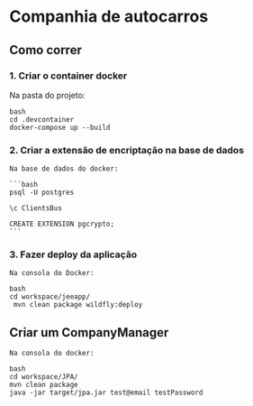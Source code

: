 # Companhia de autocarros

## Como correr

### 1. Criar o container docker

Na pasta do projeto:

    bash
    cd .devcontainer
    docker-compose up --build
    

### 2. Criar a extensão de encriptação na base de dados

    Na base de dados do docker:

    ```bash
    psql -U postgres

    \c ClientsBus

    CREATE EXTENSION pgcrypto;
    ```

### 3. Fazer deploy da aplicação

    Na consola do Docker:

    bash
    cd workspace/jeeapp/
     mvn clean package wildfly:deploy
    

## Criar um CompanyManager

    Na consola do docker:

    bash
    cd workspace/JPA/
    mvn clean package
    java -jar target/jpa.jar test@email testPassword
    

